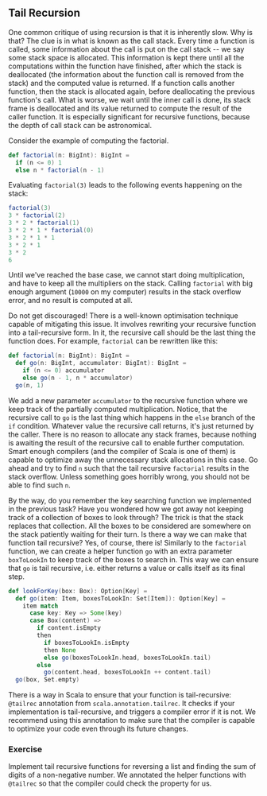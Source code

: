 ## Tail Recursion 

One common critique of using recursion is that it is inherently slow. 
Why is that?
The clue is in what is known as the call stack. 
Every time a function is called, some information about the call is put on the call stack -- we say some stack space is 
allocated. 
This information is kept there until all the computations within the function have finished, after which the stack is 
deallocated (the information about the function call is removed from the stack) and the computed value is returned. 
If a function calls another function, then the stack is allocated again, before deallocating the previous function's call.
What is worse, we wait until the inner call is done, its stack frame is deallocated and its value returned to compute 
the result of the caller function.
It is especially significant for recursive functions, because the depth of call stack can be astronomical. 

Consider the example of computing the factorial.

```scala 3
def factorial(n: BigInt): BigInt =
  if (n <= 0) 1
  else n * factorial(n - 1)
```

Evaluating `factorial(3)` leads to the following events happening on the stack: 

```scala 3
factorial(3)
3 * factorial(2)
3 * 2 * factorial(1)
3 * 2 * 1 * factorial(0)
3 * 2 * 1 * 1 
3 * 2 * 1 
3 * 2 
6
```

Until we've reached the base case, we cannot start doing multiplication, and have to keep all the multipliers on the stack.
Calling `factorial` with big enough argument (`10000` on my computer) results in the stack overflow error, and no 
result is computed at all. 

Do not get discouraged! 
There is a well-known optimisation technique capable of mitigating this issue. 
It involves rewriting your recursive function into a tail-recursive form. 
In it, the recursive call should be the last thing the function does. 
For example, `factorial` can be rewritten like this: 

```scala 3
def factorial(n: BigInt): BigInt = 
  def go(n: BigInt, accumulator: BigInt): BigInt =
    if (n <= 0) accumulator
    else go(n - 1, n * accumulator)
  go(n, 1)
```

We add a new parameter `accumulator` to the recursive function where we keep track of the partially computed 
multiplication.
Notice, that the recursive call to `go` is the last thing which happens in the `else` branch of the `if` condition. 
Whatever value the recursive call returns, it's just returned by the caller. 
There is no reason to allocate any stack frames, because nothing is awaiting the result of the recursive call to enable
further computation. 
Smart enough compilers (and the compiler of Scala is one of them) is capable to optimize away the unnecessary stack 
allocations in this case. 
Go ahead and try to find `n` such that the tail recursive `factorial` results in the stack overflow. 
Unless something goes horribly wrong, you should not be able to find such `n`. 

By the way, do you remember the key searching function we implemented in the previous task?
Have you wondered how we got away not keeping track of a collection of boxes to look through?
The trick is that the stack replaces that collection. 
All the boxes to be considered are somewhere on the stack patiently waiting for their turn. 
Is there a way we can make that function tail recursive? 
Yes, of course, there is! 
Similarly to the `factorial` function, we can create a helper function `go` with an extra parameter `boxToLookIn`
to keep track of the boxes to search in.
This way we can ensure that `go` is tail recursive, i.e. either returns a value or calls itself as its final step. 

```scala 3
def lookForKey(box: Box): Option[Key] =
  def go(item: Item, boxesToLookIn: Set[Item]): Option[Key] =
    item match
      case key: Key => Some(key)
      case Box(content) =>
        if content.isEmpty
        then
          if boxesToLookIn.isEmpty
          then None
          else go(boxesToLookIn.head, boxesToLookIn.tail)
        else
          go(content.head, boxesToLookIn ++ content.tail)
  go(box, Set.empty)
```

There is a way in Scala to ensure that your function is tail-recursive: `@tailrec` annotation from `scala.annotation.tailrec`. 
It checks if your implementation is tail-recursive, and triggers a compiler error if it is not. 
We recommend using this annotation to make sure that the compiler is capable to optimize your code even through its
future changes.

### Exercise 

Implement tail recursive functions for reversing a list and finding the sum of digits of a non-negative number. 
We annotated the helper functions with `@tailrec` so that the compiler could check the property for us.  
